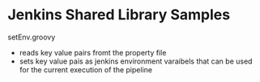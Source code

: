 # Jenkins Shared Library Samples

setEnv.groovy
- reads key value pairs fromt the property file
- sets key value pais as jenkins environment varaibels that can be used for the current execution of the pipeline
